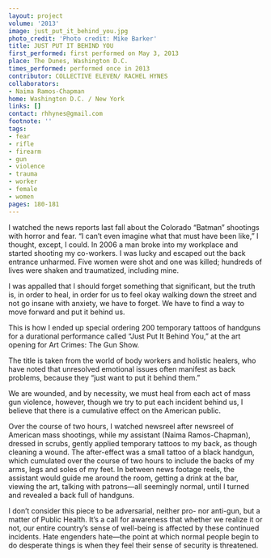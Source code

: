 ```yaml
---
layout: project
volume: '2013'
image: just_put_it_behind_you.jpg
photo_credit: 'Photo credit: Mike Barker'
title: JUST PUT IT BEHIND YOU
first_performed: first performed on May 3, 2013
place: The Dunes, Washington D.C.
times_performed: performed once in 2013
contributor: COLLECTIVE ELEVEN/ RACHEL HYNES
collaborators:
- Naima Ramos-Chapman
home: Washington D.C. / New York
links: []
contact: rhhynes@gmail.com
footnote: ''
tags:
- fear
- rifle
- firearm
- gun
- violence
- trauma
- worker
- female
- women
pages: 180-181
---
```


I watched the news reports last fall about the Colorado “Batman” shootings with horror and fear. “I can’t even imagine what that must have been like,” I thought, except, I could. In 2006 a man broke into my workplace and started shooting my co-workers. I was lucky and escaped out the back entrance unharmed. Five women were shot and one was killed; hundreds of lives were shaken and traumatized, including mine.

I was appalled that I should forget something that significant, but the truth is, in order to heal, in order for us to feel okay walking down the street and not go insane with anxiety, we have to forget. We have to find a way to move forward and put it behind us.

This is how I ended up special ordering 200 temporary tattoos of handguns for a durational performance called “Just Put It Behind You,” at the art opening for Art Crimes: The Gun Show.

The title is taken from the world of body workers and holistic healers, who have noted that unresolved emotional issues often manifest as back problems, because they “just want to put it behind them.”

We are wounded, and by necessity, we must heal from each act of mass gun violence, however, though we try to put each incident behind us, I believe that there is a cumulative effect on the American public.

Over the course of two hours, I watched newsreel after newsreel of American mass shootings, while my assistant (Naima Ramos-Chapman), dressed in scrubs, gently applied temporary tattoos to my back, as though cleaning a wound. The after-effect was a small tattoo of a black handgun, which cumulated over the course of two hours to include the backs of my arms, legs and soles of my feet. In between news footage reels, the assistant would guide me around the room, getting a drink at the bar, viewing the art, talking with patrons—all seemingly normal, until I turned and revealed a back full of handguns.

I don’t consider this piece to be adversarial, neither pro- nor anti-gun, but a matter of Public Health. It’s a call for awareness that whether we realize it or not, our entire country’s sense of well-being is affected by these continued incidents. Hate engenders hate—the point at which normal people begin to do desperate things is when they feel their sense of security is threatened.
